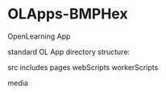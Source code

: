 OLApps-BMPHex
==========

OpenLearning App

standard OL App directory structure:


src
  includes
  pages
  webScripts
  workerScripts

media